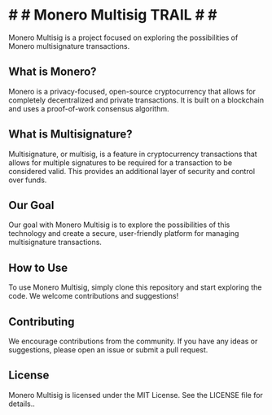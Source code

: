  #  #   #    Monero      Multisig     TRAIL   #                    #                   # 
 
Monero Multisig is a project focused on exploring the possibilities of Monero multisignature transactions.

## What is Monero?
Monero is a privacy-focused, open-source cryptocurrency that allows for completely decentralized and private transactions. It is built on a blockchain and uses a proof-of-work consensus algorithm.

## What is Multisignature?
Multisignature, or multisig, is a feature in cryptocurrency transactions that allows for multiple signatures to be required for a transaction to be considered valid. This provides an additional layer of security and control over funds.

## Our Goal
Our goal with Monero Multisig is to explore the possibilities of this technology and create a secure, user-friendly platform for managing multisignature transactions.

## How to Use
To use Monero Multisig, simply clone this repository and start exploring the code. We welcome contributions and suggestions!

## Contributing
We encourage contributions from the community. If you have any ideas or suggestions, please open an issue or submit a pull request.

## License
Monero Multisig is licensed under the MIT License. See the LICENSE file for details..
